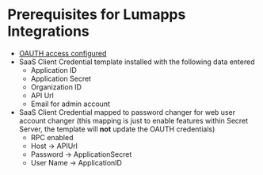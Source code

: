 # Prerequisites for Lumapps Integrations
* [OAUTH access configured](https://docs.lumapps.com/docs/admin-l02262716934071929extensions)
* SaaS Client Credential template installed with the following data entered
  * Application ID
  * Application Secret
  * Organization ID
  * API Url
  * Email for admin account
* SaaS Client Credential mapped to password changer for web user account changer (this mapping is just to enable features within Secret Server, the template will **not** update the OAUTH credentials)
  * RPC enabled 
  * Host -> APIUrl
  * Password -> ApplicationSecret
  * User Name -> ApplicationID
  
